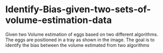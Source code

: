 # Identify-Bias-given-two-sets-of-volume-estimation-data
Given two Volume estimation of eggs based on two different algorithms. The eggs are positioned in a tray as shown in the image. The goal is to identify the bias between the volume estimated from two algorithms
